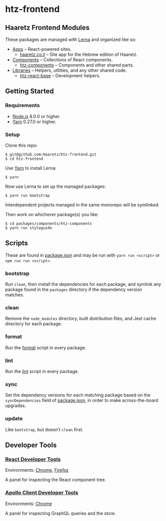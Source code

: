 # htz-frontend

## Haaretz Frontend Modules

These packages are managed with [Lerna](https://lernajs.io/) and organized like so:

* [Apps](packages/apps) – React-powered sites.
  * [haaretz.co.il](packages/apps/haaretz.co.il) – Site app for the Hebrew edition of Haaretz.
* [Components](packages/components) – Collections of React components.
  * [htz-components](packages/components/htz-components) – Components and other shared parts.
* [Libraries](packages/libs) – Helpers, utilities, and any other shared code.
  * [htz-react-base](packages/libs/htz-react-base) – Development helpers.

## Getting Started

### Requirements

* [Node.js](https://nodejs.org/) 8.0.0 or higher.
* [Yarn](https://yarnpkg.com/en/docs/install) 0.27.0 or higher.

### Setup

Clone this repo:

```console
$ git@github.com:Haaretz/htz-frontend.git
$ cd htz-frontend
```

Use [Yarn](https://yarnpkg.com/) to install Lerna:

```console
$ yarn
```

Now use Lerna to set up the managed packages:

```console
$ yarn run bootstrap
```

Interdependent projects managed in the same monorepo will be symlinked.

Then work on whichever package(s) you like:

```console
$ cd packages/components/htz-components
$ yarn run styleguide
```

## Scripts

These are found in [package.json](package.json) and may be run with `yarn run <script>`
or `npm run run <script>`.

### bootstrap

Run `clean`, then install the dependencies for each package, and symlink any
package found in the `packages` directory if the dependency version matches.

### clean

Remove the `node_modules` directory, built distribution files, and Jest cache
directory for each package.

### format

Run the [format](packages/libs/htz-react-base#format) script in every package.

### lint

Run the [lint](packages/libs/htz-react-base#lint) script in every package.

### sync

Set the dependency versions for each matching package based on the `syncDependencies`
field of [package.json](package.json), in order to make across-the-board upgrades.

### update

Like `bootstrap`, but doesn’t `clean` first.

## Developer Tools

### [React Developer Tools](https://github.com/facebook/react-devtools)

Environments: [Chrome](https://chrome.google.com/webstore/detail/react-developer-tools/fmkadmapgofadopljbjfkapdkoienihi), [Firefox](https://addons.mozilla.org/firefox/addon/react-devtools/)

A panel for inspecting the React component tree.

### [Apollo Client Developer Tools](https://github.com/apollographql/apollo-client-devtools)

Environments: [Chrome](https://chrome.google.com/webstore/detail/apollo-client-developer-t/jdkknkkbebbapilgoeccciglkfbmbnfm)

A panel for inspecting GraphQL queries and the store.
